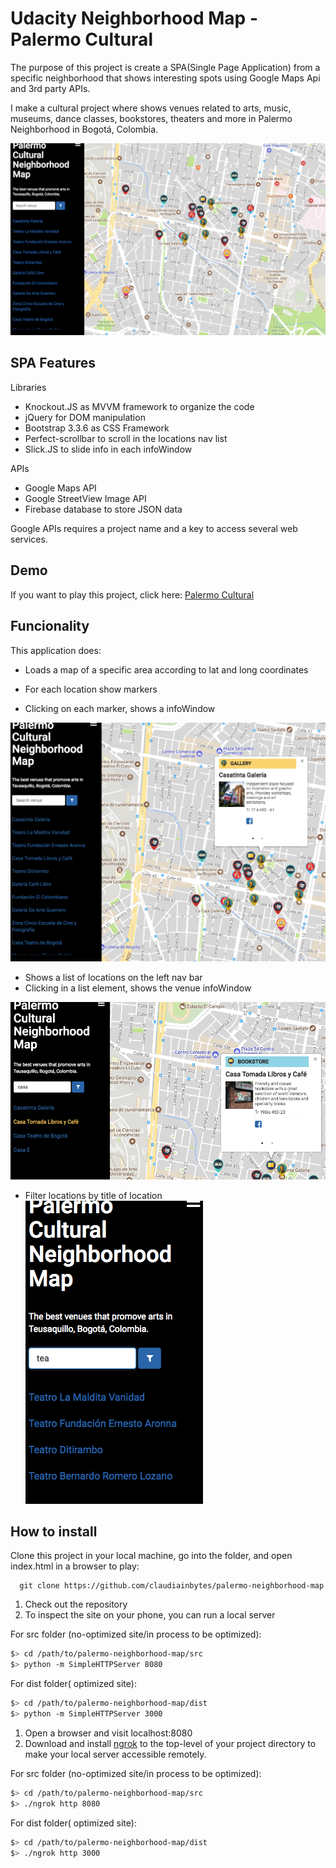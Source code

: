 Udacity Neighborhood Map - Palermo Cultural
===========================================

The purpose of this project is create a SPA(Single Page Application) from a specific neighborhood that shows interesting spots using Google Maps Api and 3rd party APIs.

I make a cultural project where shows venues related to arts, music, museums, dance classes, bookstores, theaters and more in Palermo Neighborhood in Bogotá, Colombia.

![alt palermocultural](https://github.com/claudiainbytes/palermo-neighborhood-map/blob/master/about/screenshot.png)

## SPA Features

Libraries

- Knockout.JS as MVVM framework to organize the code
- jQuery for DOM manipulation
- Bootstrap 3.3.6 as CSS Framework
- Perfect-scrollbar to scroll in the locations nav list
- Slick.JS to slide info in each infoWindow

APIs

- Google Maps API
- Google StreetView Image API
- Firebase database to store JSON data

Google APIs requires a project name and a key to access several web services.

## Demo

If you want to play this project, click here: [Palermo Cultural ](https://claudiainbytes.github.io/palermo-neighborhood-map/src)

## Funcionality

This application does:

- Loads a map of a specific area according to lat and long coordinates
- For each location show markers

- Clicking on each marker, shows a infoWindow

![alt infowindow](https://github.com/claudiainbytes/palermo-neighborhood-map/blob/master/about/screenshot1.png)

- Shows a list of locations on the left nav bar
- Clicking in a list element, shows the venue infoWindow

![alt locations](https://github.com/claudiainbytes/palermo-neighborhood-map/blob/master/about/screenshot2.png)

- Filter locations by title of location
![alt locations](https://github.com/claudiainbytes/palermo-neighborhood-map/blob/master/about/screenshot3.png)


## How to install

Clone this project in your local machine, go into the folder, and open index.html in a browser to play:
```
  git clone https://github.com/claudiainbytes/palermo-neighborhood-map

```

1. Check out the repository
1. To inspect the site on your phone, you can run a local server

For src folder (no-optimized site/in process to be optimized):

  ```bash
  $> cd /path/to/palermo-neighborhood-map/src
  $> python -m SimpleHTTPServer 8080
  ```

For dist folder( optimized site):

  ```bash
  $> cd /path/to/palermo-neighborhood-map/dist
  $> python -m SimpleHTTPServer 3000
  ```

1. Open a browser and visit localhost:8080
2. Download and install [ngrok](https://ngrok.com/) to the top-level of your project directory to make your local server accessible remotely.

For src folder (no-optimized site/in process to be optimized):
  ```bash
  $> cd /path/to/palermo-neighborhood-map/src
  $> ./ngrok http 8080
  ```

For dist folder( optimized site):

  ```bash
  $> cd /path/to/palermo-neighborhood-map/dist
  $> ./ngrok http 3000
  ```